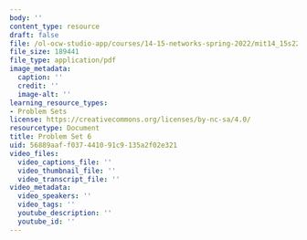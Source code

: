 ```yaml
---
body: ''
content_type: resource
draft: false
file: /ol-ocw-studio-app/courses/14-15-networks-spring-2022/mit14_15s22_pset6.pdf
file_size: 189441
file_type: application/pdf
image_metadata:
  caption: ''
  credit: ''
  image-alt: ''
learning_resource_types:
- Problem Sets
license: https://creativecommons.org/licenses/by-nc-sa/4.0/
resourcetype: Document
title: Problem Set 6
uid: 56889aaf-f037-4410-91c9-135a2f02e321
video_files:
  video_captions_file: ''
  video_thumbnail_file: ''
  video_transcript_file: ''
video_metadata:
  video_speakers: ''
  video_tags: ''
  youtube_description: ''
  youtube_id: ''
---
```

